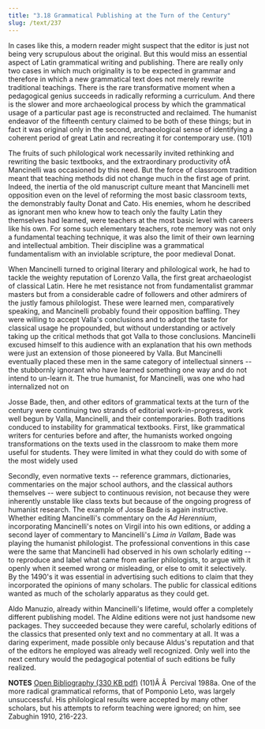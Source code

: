 ```yaml
---
title: "3.18 Grammatical Publishing at the Turn of the Century"
slug: /text/237
---
```

In cases like this, a modern reader might suspect that the editor is just not being very scrupulous about the original. But this would miss an essential aspect of Latin grammatical writing and publishing. There are really only two cases in which much originality is to be expected in grammar and therefore in which a new grammatical text does not merely rewrite traditional teachings. There is the rare transformative moment when a pedagogical genius succeeds in radically reforming a curriculum. And there is the slower and more archaeological process by which the grammatical usage of a particular past age is reconstructed and reclaimed. The humanist endeavor of the fifteenth century claimed to be both of these things; but in fact it was original only in the second, archaeological sense of identifying a coherent period of great Latin and recreating it for contemporary use. (101)

The fruits of such philological work necessarily invited rethinking and rewriting the basic textbooks, and the extraordinary productivity ofÂ  Mancinelli was occasioned by this need. But the force of classroom tradition meant that teaching methods did not change much in the first age of print. Indeed, the inertia of the old manuscript culture meant that Mancinelli met opposition even on the level of reforming the most basic classroom texts, the demonstrably faulty Donat and Cato. His enemies, whom he described as ignorant men who knew how to teach only the faulty Latin they themselves had learned, were teachers at the most basic level with careers like his own. For some such elementary teachers, rote memory was not only a fundamental teaching technique, it was also the limit of their own learning and intellectual ambition. Their discipline was a grammatical fundamentalism with an inviolable scripture, the poor medieval Donat.

When Mancinelli turned to original literary and philological work, he had to tackle the weighty reputation of Lorenzo Valla, the first great archaeologist of classical Latin. Here he met resistance not from fundamentalist grammar masters but from a considerable cadre of followers and other admirers of the justly famous philologist. These were learned men, comparatively speaking, and Mancinelli probably found their opposition baffling. They were willing to accept Valla's conclusions and to adopt the taste for classical usage he propounded, but without understanding or actively taking up the critical methods that got Valla to those conclusions. Mancinelli excused himself to this audience with an explanation that his own methods were just an extension of those pioneered by Valla. But Mancinelli eventually placed these men in the same category of intellectual sinners -- the stubbornly ignorant who have learned something one way and do not intend to un-learn it. The true humanist, for Mancinelli, was one who had internalized not on

Josse Bade, then, and other editors of grammatical texts at the turn of the century were continuing two strands of editorial work-in-progress, work well begun by Valla, Mancinelli, and their contemporaries. Both traditions conduced to instability for grammatical textbooks. First, like grammatical writers for centuries before and after, the humanists worked ongoing transformations on the texts used in the classroom to make them more useful for students. They were limited in what they could do with some of the most widely used

Secondly, even normative texts -- reference grammars, dictionaries, commentaries on the major school authors, and the classical authors themselves -- were subject to continuous revision, not because they were inherently unstable like class texts but because of the ongoing progress of humanist research. The example of Josse Bade is again instructive. Whether editing Mancinelli's commentary on the <em>Ad Herennium</em>, incorporating Mancinelli's notes on Virgil into his own editions, or adding a second layer of commentary to Mancinelli's <em>Lima in Vallam</em>, Bade was playing the humanist philologist. The professional conventions in this case were the same that Mancinelli had observed in his own scholarly editing -- to reproduce and label what came from earlier philologists, to argue with it openly when it seemed wrong or misleading, or else to omit it selectively. By the 1490's it was essential in advertising such editions to claim that they incorporated the opinions of many scholars. The public for classical editions wanted as much of the scholarly apparatus as they could get.

Aldo Manuzio, already within Mancinelli's lifetime, would offer a completely different publishing model. The Aldine editions were not just handsome new packages. They succeeded because they were careful, scholarly editions of the classics that presented only text and no commentary at all. It was a daring experiment, made possible only because Aldus's reputation and that of the editors he employed was already well recognized. Only well into the next century would the pedagogical potential of such editions be fully realized.

<strong>NOTES</strong>
<a href="http://www.humanismforsale.org/bibliography.pdf" target="new">Open Bibliography (330 KB pdf)</a>
(101)Â Â  Percival 1988a. One of the more radical grammatical reforms, that of Pomponio Leto, was largely unsuccessful. His philological results were accepted by many other scholars, but his attempts to reform teaching were ignored; on him, see Zabughin 1910, 216-223.
